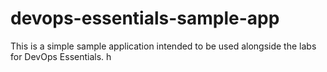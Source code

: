 # devops-essentials-sample-app

This is a simple sample application intended to be used alongside the labs for DevOps Essentials.
h
